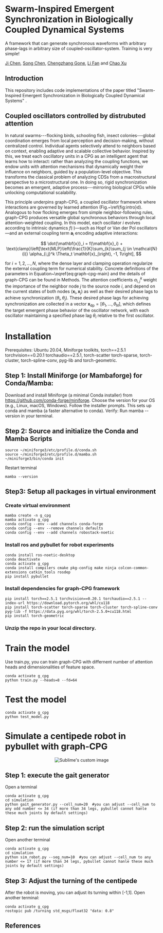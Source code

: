 # Swarm-Inspired Emergent Synchronization in Biologically Coupled Dynamical Systems
A framework that can generate synchronous waveforms with arbitrary phase-lags in arbitrary size of coupled-oscillator-system. Training is very simple!


[Ji Chen](mailto:ji.chenuk@gmail.com), [Song Chen](mailto:math.cs.zju@gmail.com), [Chengzhang Gone](mailto:12532009@zju.edu.cn),  [Li Fan](mailto:fanli77@zju.edu.cn) and [Chao Xu](mailto:cxu@edu.zju.cn)


## Introduction
This repository includes code implementations of the paper titled "Swarm-Inspired Emergent Synchronization in Biologically Coupled Dynamical Systems" .

## Coupled oscillators controlled by distrubuted attention
In natural swarms---flocking birds, schooling fish, insect colonies---global coordination emerges from local perception and decision-making, without centralized control. Individual agents selectively attend to neighbors based on context, enabling adaptive and scalable collective behavior. Inspired by this, we treat each oscillatory units in a CPG as an intelligent agent that learns how to interact: rather than analyzing the coupling functions, we endow units with attention mechanisms that dynamically weight their influence on neighbors, guided by a population-level objective. This transforms the classical problem of analyzing CDSs from a macrostructural perspective to a microstructural one. In doing so, rigid synchronization becomes an emergent, adaptive process---mirroring biological CPGs while unlocking computational scalability.

This principle underpins graph-CPG, a coupled oscillator framework where interactions are governed by learned attention (Fig.~\ref{fig:intro}d). Analogous to how flocking emerges from simple neighbor-following rules, graph-CPG produces versatile global synchronous behaviors through local attention-weighted coupling. In this model, each oscillator $i$ evolves according to intrinsic dynamics $f(\cdot)$—such as Hopf or Van der Pol oscillators—and an external coupling term $\mathbf{a}_i$ encoding adaptive interactions:

```math
	\dot{\mathbf{x}}_i = f(\mathbf{x}_i) + \text{clamp}\left[\text{MLP}\left(\frac{1}{K}\sum_{k}\sum_{j \in \mathcal{N}(i)} \alpha_{i,j}^k \Theta_t \mathbf{x}_j\right), -1, 1\right],  
```
for $i=1,2,\dots,N$, where the dense layer and clamping operation regularize the external coupling term for numerical stability. Concrete definitions of the parameters in Equation~\eqref{eq:graph-cpg-main} and the details of graph-CPG can be found in Methods. The attention coefficients $\alpha_{i,j}^k$ weight the importance of the neighbor node $j$ to the source node $i$, and depend on the current states of both nodes $(\mathbf{x}_i, \mathbf{x}_j)$ as well as their desired phase lags to achieve synchronization $(\theta_i, \theta_j)$. These desired phase lags for achieving synchronization are collected in a vector $\mathbf{x}_{\text{dp}} = [\theta_1, \dots, \theta_N]$, which defines the target emergent phase behavior of the oscillator network, with each oscillator maintaining a specified phase lag $\theta_i$ relative to the first oscillator.

# Installation
Prerequisites: Ubuntu 20.04, Miniforge toolkits, torch==2.5.1 torchvision==0.20.1 torchaudio==2.5.1, torch-scatter torch-sparse, torch-cluster, torch-spline-conv, pyg-lib and torch-geometric.

## Step 1: Install Miniforge (or Mambaforge) for Conda/Mamba:
Download and install Miniforge (a minimal Conda installer) from https://github.com/conda-forge/miniforge. Choose the version for your OS (e.g., Linux, macOS, Windows).
Follow the installer prompts. This sets up conda and mamba (a faster alternative to conda).
Verify: Run mamba --version in your terminal.

## Step 2: Source and initialize the Conda and Mamba Scripts
```console
source ~/miniforge3/etc/profile.d/conda.sh
source ~/miniforge3/etc/profile.d/mamba.sh
~/miniforge3/bin/conda init
```
Restart terminal
```console
mamba --version
```

## Step3: Setup all packages in virtual environment

### Create virtual environment
```console
mamba create -n g_cpg
mamba activate g_cpg
conda config --env --add channels conda-forge
conda config --env --remove channels defaults
conda config --env --add channels robostack-noetic
```

### Install ros and pybullet for robot experiments 
```console
conda install ros-noetic-desktop
conda deactivate
conda activate g_cpg
conda install compilers cmake pkg-config make ninja colcon-common-extensions catkin_tools rosdep
pip install pybullet
```

### Install dependencies for graph-CPG framework
```console
pip install torch==2.5.1 torchvision==0.20.1 torchaudio==2.5.1 --index-url https://download.pytorch.org/whl/cu118
pip install torch-scatter torch-sparse torch-cluster torch-spline-conv pyg-lib -f https://data.pyg.org/whl/torch-2.5.0+cu118.html
pip install torch-geometric
```

### Unzip the repo in your local directory.

# Train the model
Use train.py, you can train graph-CPG with differnent number of attention heads and dimensionalities of feature space.
```console
conda activate g_cpg
python train.py --heads=8 --fd=64
```
# Test the model
```console
conda activate g_cpg
python test_model.py
```
# Simulate a centipede robot in pybullet with graph-CPG
<p align="center">
  <img src="https://github.com/JiChern/SwarmBioOscillators/blob/main/fig/centipede.gif?raw=true" alt="Sublime's custom image"/>
</p>


## Step 1: execute the gait generator
Open a terminal
```console
conda activate g_cpg
cd simulation
python gait_generator.py --cell_num=20  #you can adjust --cell_num to any odd number <= 34 (if more than 34 legs, pybullet cannot hanle these much joints by default settings)
```
## Step 2: run the simulation script
Open another terminal
```console
conda activate g_cpg
cd simulation
python sim_robot.py --seg_num=10  #you can adjust --cell_num to any number <= 17 (if more than 34 legs, pybullet cannot hanle these much joints by default settings)
```
## Step 3: Adjust the turning of the centipede
After the robot is moving, you can adjust its turning within [-1,1]. Open another terminal:
```console
conda activate g_cpg
rostopic pub /turning std_msgs/Float32 "data: 0.8" 
```

## References

<!-- <a id="1">[1]</a> 
Haitao Yu and Haibo Gao and Liang Ding and Mantian Li and Zongquan Deng and Guangjun Liu (2016). 
Gait generation with smooth transition using CPG-based locomotion control for hexapod walking robot. 
IEEE Transactions on Industrial Electronics, 63, 5488-5500.

<a id="1">[2]</a> 
Ludovic Righetti and Auke Jan Ijspeert (2008). 
Pattern generators with sensory feedback for the control of quadruped locomotion. 
2008 IEEE International Conference on Robotics and Automation, 819-824.

<a id="1">[3]</a> 
Wei Xiao and Wei Wang (2014). 
Hopf oscillator-based gait transition for a quadruped robot. 
2014 IEEE International Conference on Robotics and Biomimetics, 2074-2079. -->


